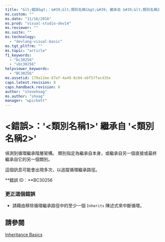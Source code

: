 ```yaml
---
title: "&lt;錯誤&gt;：&#39;&lt;類別名稱1&gt;&#39; 繼承自 &#39;&lt;類別名稱2&gt;&#39; | Microsoft Docs"
ms.custom: ""
ms.date: "11/16/2016"
ms.prod: "visual-studio-dev14"
ms.reviewer: ""
ms.suite: ""
ms.technology: 
  - "devlang-visual-basic"
ms.tgt_pltfrm: ""
ms.topic: "article"
f1_keywords: 
  - "bc30256"
  - "vbc30256"
helpviewer_keywords: 
  - "BC30256"
ms.assetid: 170a12ee-87ef-4a49-8c84-ebf57fac435e
caps.latest.revision: 8
caps.handback.revision: 8
author: "stevehoag"
ms.author: "shoag"
manager: "wpickett"
---
```

# &lt;錯誤&gt;：&#39;&lt;類別名稱1&gt;&#39; 繼承自 &#39;&lt;類別名稱2&gt;&#39;
偵測到循環繼承階層架構。 類別指定為繼承自本身，或繼承自另一個直接或最終繼承自它的另一個類別。  
  
 這個訊息可能會出現多次，以追蹤循環繼承路徑。  
  
 **錯誤 ID︰**BC30256  
  
### 更正這個錯誤  
  
-   請藉由移除循環繼承路徑中的至少一個 `Inherits` 陳述式來中斷循環。  
  
## 請參閱  
 [Inheritance Basics](/dotnet/visual-basic/programming-guide/language-features/objects-and-classes/inheritance-basics)